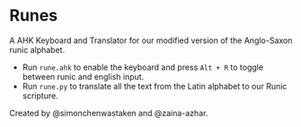# Runes
A AHK Keyboard and Translator for our modified version of the Anglo-Saxon runic alphabet.

- Run `rune.ahk` to enable the keyboard and press `Alt + R` to toggle between runic and english input. 
- Run `rune.py` to translate all the text from the Latin alphabet to our Runic scripture. 

Created by @simonchenwastaken and @zaina-azhar.
